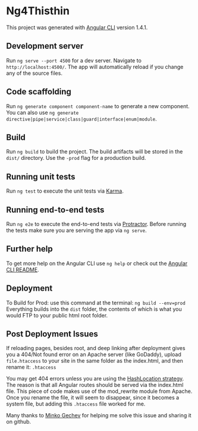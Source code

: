 # Ng4Thisthin

This project was generated with [Angular CLI](https://github.com/angular/angular-cli) version 1.4.1.

## Development server

Run `ng serve --port 4500` for a dev server. 
Navigate to `http://localhost:4500/`. The app will automatically reload if you change any of the source files.

## Code scaffolding

Run `ng generate component component-name` to generate a new component. You can also use `ng generate directive|pipe|service|class|guard|interface|enum|module`.

## Build

Run `ng build` to build the project. The build artifacts will be stored in the `dist/` directory. Use the `-prod` flag for a production build.

## Running unit tests

Run `ng test` to execute the unit tests via [Karma](https://karma-runner.github.io).

## Running end-to-end tests

Run `ng e2e` to execute the end-to-end tests via [Protractor](http://www.protractortest.org/).
Before running the tests make sure you are serving the app via `ng serve`.

## Further help

To get more help on the Angular CLI use `ng help` or check out the [Angular CLI README](https://github.com/angular/angular-cli/blob/master/README.md).

## Deployment
To Build for Prod: use this command at the terminal:
`ng build --env=prod`
Everything builds into the `dist` folder, the contents of which is what you would FTP to your public html root folder.

## Post Deployment Issues
If reloading pages, besides root, and deep linking after deployment gives you a 404/Not found error on an Apache server (like GoDaddy), upload `file.htaccess` to your site in the same folder as the index.html, and then rename it: `.htaccess`

You may get 404 errors unless you are using the [HashLocation strategy](https://angular.io/docs/ts/latest/guide/router.html#browser-url-styles). 
The reason is that all Angular routes should be served via the index.html file. This piece of code makes use of the mod_rewrite module from Apache.
Once you rename the file, it will seem to disappear, since it becomes a system file, but adding this `.htaccess` file worked for me.

Many thanks to [Minko Gechev](http://blog.mgechev.com/) for helping me solve this issue and sharing it on github.


